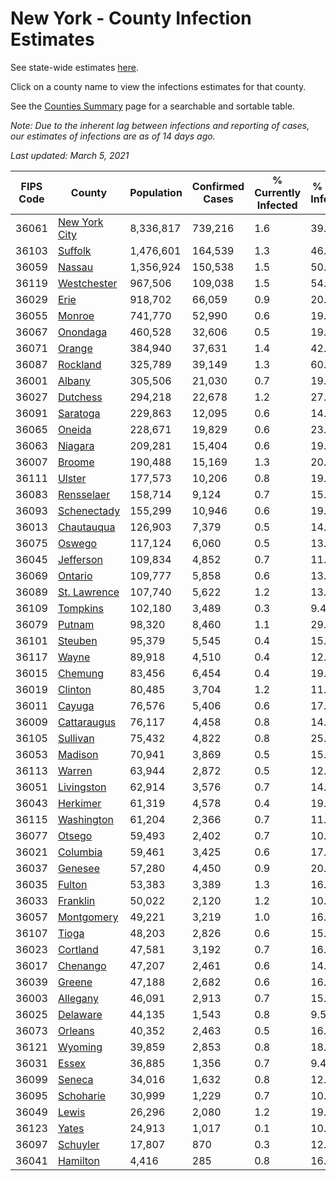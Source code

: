 # New York - County Infection Estimates

See state-wide estimates [here](/infections/us-ny).

Click on a county name to view the infections estimates for that county.

See the [Counties Summary](/infections/summary-counties) page for a searchable and sortable table.

*Note: Due to the inherent lag between infections and reporting of cases, our estimates of infections are as of 14 days ago.*

*Last updated: March 5, 2021*

|   FIPS Code |                         County |   Population |   Confirmed Cases |   % Currently Infected |   % Total Infected |
|-------------|--------------------------------|--------------|-------------------|------------------------|--------------------|
|       36061 | [New York City](new-york-city) |    8,336,817 |           739,216 |                    1.6 |               39.8 |
|       36103 |             [Suffolk](suffolk) |    1,476,601 |           164,539 |                    1.3 |               46.9 |
|       36059 |               [Nassau](nassau) |    1,356,924 |           150,538 |                    1.5 |               50.0 |
|       36119 |     [Westchester](westchester) |      967,506 |           109,038 |                    1.5 |               54.1 |
|       36029 |                   [Erie](erie) |      918,702 |            66,059 |                    0.9 |               20.6 |
|       36055 |               [Monroe](monroe) |      741,770 |            52,990 |                    0.6 |               19.2 |
|       36067 |           [Onondaga](onondaga) |      460,528 |            32,606 |                    0.5 |               19.2 |
|       36071 |               [Orange](orange) |      384,940 |            37,631 |                    1.4 |               42.9 |
|       36087 |           [Rockland](rockland) |      325,789 |            39,149 |                    1.3 |               60.7 |
|       36001 |               [Albany](albany) |      305,506 |            21,030 |                    0.7 |               19.8 |
|       36027 |           [Dutchess](dutchess) |      294,218 |            22,678 |                    1.2 |               27.3 |
|       36091 |           [Saratoga](saratoga) |      229,863 |            12,095 |                    0.6 |               14.0 |
|       36065 |               [Oneida](oneida) |      228,671 |            19,829 |                    0.6 |               23.0 |
|       36063 |             [Niagara](niagara) |      209,281 |            15,404 |                    0.6 |               19.8 |
|       36007 |               [Broome](broome) |      190,488 |            15,169 |                    1.3 |               20.2 |
|       36111 |               [Ulster](ulster) |      177,573 |            10,206 |                    0.8 |               19.9 |
|       36083 |       [Rensselaer](rensselaer) |      158,714 |             9,124 |                    0.7 |               15.4 |
|       36093 |     [Schenectady](schenectady) |      155,299 |            10,946 |                    0.6 |               19.6 |
|       36013 |       [Chautauqua](chautauqua) |      126,903 |             7,379 |                    0.5 |               14.2 |
|       36075 |               [Oswego](oswego) |      117,124 |             6,060 |                    0.5 |               13.0 |
|       36045 |         [Jefferson](jefferson) |      109,834 |             4,852 |                    0.7 |               11.0 |
|       36069 |             [Ontario](ontario) |      109,777 |             5,858 |                    0.6 |               13.7 |
|       36089 |   [St. Lawrence](st.-lawrence) |      107,740 |             5,622 |                    1.2 |               13.6 |
|       36109 |           [Tompkins](tompkins) |      102,180 |             3,489 |                    0.3 |                9.4 |
|       36079 |               [Putnam](putnam) |       98,320 |             8,460 |                    1.1 |               29.1 |
|       36101 |             [Steuben](steuben) |       95,379 |             5,545 |                    0.4 |               15.9 |
|       36117 |                 [Wayne](wayne) |       89,918 |             4,510 |                    0.4 |               12.8 |
|       36015 |             [Chemung](chemung) |       83,456 |             6,454 |                    0.4 |               19.7 |
|       36019 |             [Clinton](clinton) |       80,485 |             3,704 |                    1.2 |               11.5 |
|       36011 |               [Cayuga](cayuga) |       76,576 |             5,406 |                    0.6 |               17.7 |
|       36009 |     [Cattaraugus](cattaraugus) |       76,117 |             4,458 |                    0.8 |               14.6 |
|       36105 |           [Sullivan](sullivan) |       75,432 |             4,822 |                    0.8 |               25.3 |
|       36053 |             [Madison](madison) |       70,941 |             3,869 |                    0.5 |               15.6 |
|       36113 |               [Warren](warren) |       63,944 |             2,872 |                    0.5 |               12.9 |
|       36051 |       [Livingston](livingston) |       62,914 |             3,576 |                    0.7 |               14.6 |
|       36043 |           [Herkimer](herkimer) |       61,319 |             4,578 |                    0.4 |               19.1 |
|       36115 |       [Washington](washington) |       61,204 |             2,366 |                    0.7 |               11.1 |
|       36077 |               [Otsego](otsego) |       59,493 |             2,402 |                    0.7 |               10.4 |
|       36021 |           [Columbia](columbia) |       59,461 |             3,425 |                    0.6 |               17.0 |
|       36037 |             [Genesee](genesee) |       57,280 |             4,450 |                    0.9 |               20.9 |
|       36035 |               [Fulton](fulton) |       53,383 |             3,389 |                    1.3 |               16.3 |
|       36033 |           [Franklin](franklin) |       50,022 |             2,120 |                    1.2 |               10.2 |
|       36057 |       [Montgomery](montgomery) |       49,221 |             3,219 |                    1.0 |               16.6 |
|       36107 |                 [Tioga](tioga) |       48,203 |             2,826 |                    0.6 |               15.3 |
|       36023 |           [Cortland](cortland) |       47,581 |             3,192 |                    0.7 |               16.6 |
|       36017 |           [Chenango](chenango) |       47,207 |             2,461 |                    0.6 |               14.3 |
|       36039 |               [Greene](greene) |       47,188 |             2,682 |                    0.6 |               16.2 |
|       36003 |           [Allegany](allegany) |       46,091 |             2,913 |                    0.7 |               15.9 |
|       36025 |           [Delaware](delaware) |       44,135 |             1,543 |                    0.8 |                9.5 |
|       36073 |             [Orleans](orleans) |       40,352 |             2,463 |                    0.5 |               16.9 |
|       36121 |             [Wyoming](wyoming) |       39,859 |             2,853 |                    0.8 |               18.5 |
|       36031 |                 [Essex](essex) |       36,885 |             1,356 |                    0.7 |                9.4 |
|       36099 |               [Seneca](seneca) |       34,016 |             1,632 |                    0.8 |               12.4 |
|       36095 |         [Schoharie](schoharie) |       30,999 |             1,229 |                    0.7 |               10.4 |
|       36049 |                 [Lewis](lewis) |       26,296 |             2,080 |                    1.2 |               19.3 |
|       36123 |                 [Yates](yates) |       24,913 |             1,017 |                    0.1 |               10.5 |
|       36097 |           [Schuyler](schuyler) |       17,807 |               870 |                    0.3 |               12.2 |
|       36041 |           [Hamilton](hamilton) |        4,416 |               285 |                    0.8 |               16.2 |